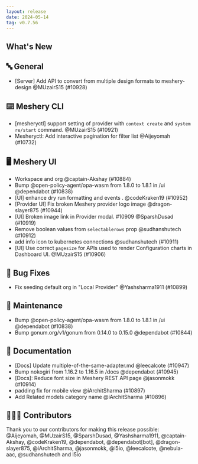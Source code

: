 ```yaml
---
layout: release
date: 2024-05-14
tag: v0.7.56
---
```


## What's New

## 🔤 General

- [Server] Add API to convert from multiple design formats to meshery-design @MUzairS15 (#10928)

## ⌨️ Meshery CLI

- [mesheryctl] support setting of provider with `context create` and `system re/start` command. @MUzairS15 (#10921)
- Mesheryctl: Add interactive pagination for filter list @Aijeyomah (#10732)

## 🖥 Meshery UI

- Workspace and org @captain-Akshay (#10884)
- Bump @open-policy-agent/opa-wasm from 1.8.0 to 1.8.1 in /ui @dependabot (#10838)
- [UI] enhance dry run formatting and events . @codeKraken19 (#10952)
- [Provider UI] Fix broken Meshery provider logo image @dragon-slayer875 (#10944)
- [UI] Broken image link in Provider modal. #10909 @SparshDusad (#10919)
- Remove boolean values from `selectablerows` prop @sudhanshutech (#10912)
- add info icon to kubernetes connections @sudhanshutech (#10911)
- [UI] Use correct `pagesize` for APIs used to render Configuration charts in Dashboard UI. @MUzairS15 (#10906)

## 🐛 Bug Fixes

- Fix seeding default org in "Local Provider" @Yashsharma1911 (#10899)

## 🧰 Maintenance

- Bump @open-policy-agent/opa-wasm from 1.8.0 to 1.8.1 in /ui @dependabot (#10838)
- Bump gonum.org/v1/gonum from 0.14.0 to 0.15.0 @dependabot (#10844)

## 📖 Documentation

- [Docs] Update multiple-of-the-same-adapter.md @leecalcote (#10947)
- Bump nokogiri from 1.16.2 to 1.16.5 in /docs @dependabot (#10945)
- \[Docs\]: Reduce font size in Meshery REST API page @jasonmokk (#10914)
- padding fix for mobile view @iArchitSharma (#10897)
- Add Related models category name @iArchitSharma (#10896)

## 👨🏽‍💻 Contributors

Thank you to our contributors for making this release possible:
@Aijeyomah, @MUzairS15, @SparshDusad, @Yashsharma1911, @captain-Akshay, @codeKraken19, @dependabot, @dependabot[bot], @dragon-slayer875, @iArchitSharma, @jasonmokk, @l5io, @leecalcote, @nebula-aac, @sudhanshutech and l5io
